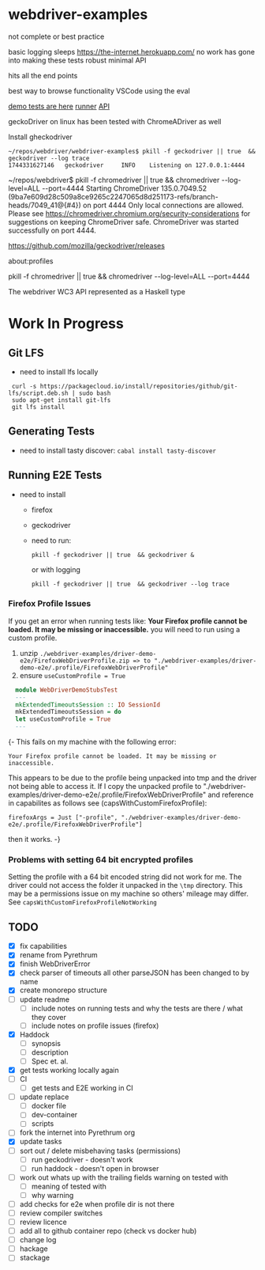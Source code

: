 # webdriver-examples

not complete or best practice 

basic logging
sleeps
https://the-internet.herokuapp.com/
no work has gone into making these tests robust 
minimal API

hits all the end points

best way to browse functionality VSCode using the eval 


[demo tests are here](./driver-demo-e2e/WebDriverE2EDemoTest.hs)
[runner](./driver-demo-e2e/IORunner.hs)
[API](./driver-demo-e2e/IOAPI.hs)

geckoDriver on linux has been tested with ChromeADriver as well

Install gheckodriver

```
~/repos/webdriver/webdriver-examples$ pkill -f geckodriver || true  && geckodriver --log trace
1744331627146   geckodriver     INFO    Listening on 127.0.0.1:4444
```


~/repos/webdriver$ pkill -f chromedriver || true && chromedriver --log-level=ALL --port=4444
Starting ChromeDriver 135.0.7049.52 (9ba7e609d28c509a8ce9265c2247065d8d251173-refs/branch-heads/7049_41@{#4}) on port 4444
Only local connections are allowed.
Please see https://chromedriver.chromium.org/security-considerations for suggestions on keeping ChromeDriver safe.
ChromeDriver was started successfully on port 4444.

https://github.com/mozilla/geckodriver/releases

about:profiles

pkill -f chromedriver || true && chromedriver --log-level=ALL --port=4444

The webdriver WC3 API represented as a Haskell type

# Work In Progress

## Git LFS
  - need to install lfs locally
   ```
    curl -s https://packagecloud.io/install/repositories/github/git-lfs/script.deb.sh | sudo bash
    sudo apt-get install git-lfs
    git lfs install
  ```

## Generating Tests
   - need to install tasty discover: ``cabal install tasty-discover``
  
## Running E2E Tests
- need to install
  - firefox
  - geckodriver
 
  - need to run:

    ``pkill -f geckodriver || true  && geckodriver &``

    or with logging

    ``pkill -f geckodriver || true  && geckodriver --log trace``

### Firefox Profile Issues

If you get an error when running tests like: **Your Firefox profile cannot be loaded. It may be missing or inaccessible.** you will need to run using a custom profile.

1. unzip `./webdriver-examples/driver-demo-e2e/FirefoxWebDriverProfile.zip => to "./webdriver-examples/driver-demo-e2e/.profile/FirefoxWebDriverProfile"`
2. ensure `useCustomProfile = True`

  ```haskell
    module WebDriverDemoStubsTest
    --- 
    mkExtendedTimeoutsSession :: IO SessionId
    mkExtendedTimeoutsSession = do
    let useCustomProfile = True
    ---
  ```

{-
This fails on my machine with the following error:

```Your Firefox profile cannot be loaded. It may be missing or inaccessible.```

This appears to be due to the profile being unpacked into tmp and the driver not being able to access it.
If I copy the unpacked profile to "./webdriver-examples/driver-demo-e2e/.profile/FirefoxWebDriverProfile" and reference in
capabilites as follows see (capsWithCustomFirefoxProfile):

```firefoxArgs = Just ["-profile", "./webdriver-examples/driver-demo-e2e/.profile/FirefoxWebDriverProfile"]```

then it works.
-}

### Problems with setting 64 bit encrypted profiles

Setting the profile with a 64 bit encoded string did not work for me. The driver could not access the folder it unpacked in the `\tmp` directory. This may be a permissions issue on my machine so others' mileage may differ. See ``capsWithCustomFirefoxProfileNotWorking``
  


## TODO

- [x] fix capabilities
- [x] rename from Pyrethrum
- [x] finish WebDriverError
- [x] check parser of timeouts all other parseJSON has been changed to by name
- [x] create monorepo structure
- [ ] update readme
  - [ ] include notes on running tests and why the tests are there / what they cover
  - [ ] include notes on profile issues (firefox)
- [x] Haddock
  - [ ] synopsis 
  - [ ] description
  - [ ] Spec et. al.
- [x] get tests working locally again
- [ ] CI
  - [ ] get tests and E2E working in CI
- [ ] update replace
  - [ ] docker file
  - [ ] dev-container
  - [ ] scripts
- [ ] fork the internet into Pyrethrum org
- [x] update tasks
- [ ] sort out / delete misbehaving tasks (permissions)
  - [ ] run geckodriver - doesn't work 
  - [ ] run haddock - doesn't open in browser
- [ ] work out whats up with the trailing fields warning on tested with
  - [ ] meaning of tested with
  - [ ] why warning
- [ ] add checks for e2e when profile dir is not there
- [ ] review compiler switches
- [ ] review licence
- [ ] add all to github container repo (check vs docker hub)
- [ ] change log
- [ ] hackage
- [ ] stackage
